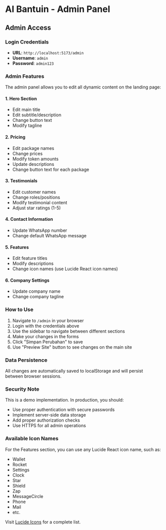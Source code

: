 # AI Bantuin - Admin Panel

## Admin Access

### Login Credentials
- **URL**: `http://localhost:5173/admin`
- **Username**: `admin`
- **Password**: `admin123`

### Admin Features

The admin panel allows you to edit all dynamic content on the landing page:

#### 1. Hero Section
- Edit main title
- Edit subtitle/description
- Change button text
- Modify tagline

#### 2. Pricing
- Edit package names
- Change prices
- Modify token amounts
- Update descriptions
- Change button text for each package

#### 3. Testimonials
- Edit customer names
- Change roles/positions
- Modify testimonial content
- Adjust star ratings (1-5)

#### 4. Contact Information
- Update WhatsApp number
- Change default WhatsApp message

#### 5. Features
- Edit feature titles
- Modify descriptions
- Change icon names (use Lucide React icon names)

#### 6. Company Settings
- Update company name
- Change company tagline

### How to Use

1. Navigate to `/admin` in your browser
2. Login with the credentials above
3. Use the sidebar to navigate between different sections
4. Make your changes in the forms
5. Click "Simpan Perubahan" to save
6. Use "Preview Site" button to see changes on the main site

### Data Persistence

All changes are automatically saved to localStorage and will persist between browser sessions.

### Security Note

This is a demo implementation. In production, you should:
- Use proper authentication with secure passwords
- Implement server-side data storage
- Add proper authorization checks
- Use HTTPS for all admin operations

### Available Icon Names

For the Features section, you can use any Lucide React icon name, such as:
- Wallet
- Rocket
- Settings
- Clock
- Star
- Shield
- Zap
- MessageCircle
- Phone
- Mail
- etc.

Visit [Lucide Icons](https://lucide.dev/icons/) for a complete list.
